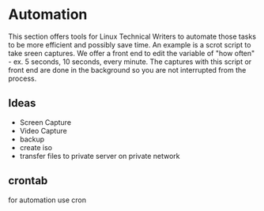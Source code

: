 # Automation
This section offers tools for Linux Technical Writers to automate those tasks to be more efficient and possibly save time. An example is a scrot script to take sreen captures. We offer a front end to edit the variable of "how often" - ex. 5 seconds, 10 seconds, every minute. The captures with this script or front end are done in the background so you are not interrupted from the process.

## Ideas
- Screen Capture
- Video Capture
- backup
- create iso
- transfer files to private server on private network


## crontab
	
for automation use cron

